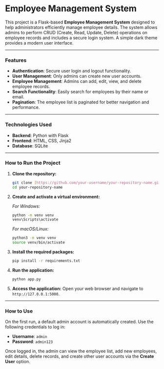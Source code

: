# Employee Management System

This project is a Flask-based **Employee Management System** designed to help administrators efficiently manage employee details. The system allows admins to perform CRUD (Create, Read, Update, Delete) operations on employee records and includes a secure login system. A simple dark theme provides a modern user interface.

***

### Features

-   **Authentication**: Secure user login and logout functionality.
-   **User Management**: Only admins can create new user accounts.
-   **Employee Management**: Admins can add, edit, view, and delete employee records.
-   **Search Functionality**: Easily search for employees by their name or email.
-   **Pagination**: The employee list is paginated for better navigation and performance.

***

### Technologies Used

-   **Backend**: Python with Flask
-   **Frontend**: HTML, CSS, Jinja2
-   **Database**: SQLite

***

### How to Run the Project

1.  **Clone the repository:**
    ```bash
    git clone [https://github.com/your-username/your-repository-name.git](https://github.com/your-username/your-repository-name.git)
    cd your-repository-name
    ```

2.  **Create and activate a virtual environment:**

    *For Windows:*
    ```bash
    python -m venv venv
    venv\Scripts\activate
    ```
    *For macOS/Linux:*
    ```bash
    python3 -m venv venv
    source venv/bin/activate
    ```

3.  **Install the required packages:**
    ```bash
    pip install -r requirements.txt
    ```

4.  **Run the application:**
    ```bash
    python app.py
    ```

5.  **Access the application:**
    Open your web browser and navigate to `http://127.0.0.1:5000`.

***

### How to Use

On the first run, a default admin account is automatically created. Use the following credentials to log in:

-   **Username**: `admin`
-   **Password**: `admin123`

Once logged in, the admin can view the employee list, add new employees, edit details, delete records, and create other user accounts via the **Create User** option.
